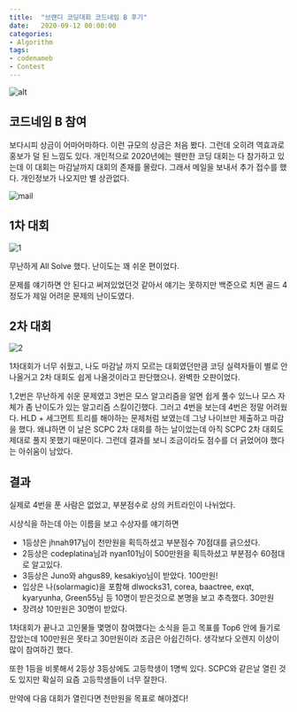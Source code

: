 ```yaml
---
title:  "브랜디 코딩대회 코드네임 B 후기"
date:   2020-09-12 00:00:00
categories:
- Algorithm
tags:
- codenameb
- Contest
---
```


![alt](https://statics.goorm.io/brandi/20200824-brandi-codenameb.jpg)

## 코드네임 B 참여

보다시피 상금이 어마어마하다. 이런 규모의 상금은 처음 봤다. 그런데 오히려 역효과로 홍보가 덜 된 느낌도 있다. 개인적으로 2020년에는 웬만한 코딩 대회는 다 참가하고 있는데 이 대회는 마감날까지 대회의 존재를 몰랐다. 그래서 메일을 보내서 추가 접수를 했다. 개인정보가 나오지만 별 상관없다.

![mail](https://i.imgur.com/fjgQLgk.png)

## 1차 대회

![1](https://i.imgur.com/OgWDfoN.png)

무난하게 All Solve 했다. 난이도는 꽤 쉬운 편이었다.

문제를 얘기하면 안 된다고 써져있었던것 같아서 얘기는 못하지만 백준으로 치면 골드 4정도가 제일 어려운 문제의 난이도였다.

## 2차 대회

![2](https://i.imgur.com/gysl6g5.png)

1차대회가 너무 쉬웠고, 나도 마감날 까지 모르는 대회였던만큼 코딩 실력자들이 별로 안나올거고 2차 대회도 쉽게 나올것이라고 판단했으나. 완벽한 오판이었다.

1,2번은 무난하게 쉬운 문제였고 3번은 모스 알고리즘을 알면 쉽게 풀수 있느나 모스 자체가 좀 난이도가 있는 알고리즘 스킬이긴했다. 그러고 4번을 보는데 4번은 정말 어려웠다. HLD + 세그먼트 트리를 해야하는 문제처럼 보였는데 그냥 나이브만 제출하고 마감을 했다. 왜냐하면 이 날은 SCPC 2차 대회를 하는 날이었는데 아직 SCPC 2차 대회도 제대로 풀지 못했기 때문이다. 그런데 결과를 보니 조금이라도 점수를 더 긁었어야 했다는 아쉬움이 남았다.

## 결과

실제로 4번을 푼 사람은 없었고, 부분점수로 상의 커트라인이 나뉘었다.

시상식을 하는데 아는 이름을 보고 수상자를 얘기하면

- 1등상은 jhnah917님이 천만원을 획득하셨고 부분점수 70점대를 긁으셨다.
- 2등상은 codeplatina님과 nyan101님이 500만원을 획득하셨고 부분점수 60점대로 알고있다.
- 3등상은 Juno와 ahgus89, kesakiyo님이 받았다. 100만원!
- 입상은 나(solarmagic)을 포함해 dlwocks31, corea, baactree, exqt, kyaryunha, Green55님 등 10명이 받은것으로 본명을 보고 추측했다. 30만원
- 장려상 10만원은 30명이 받았다.

1차대회가 끝나고 고인물들 몇명이 참여했다는 소식을 듣고 목표를 Top6 안에 들기로 잡았는데 100만원은 못타고 30만원이라 조금은 아쉽긴하다. 생각보다 오렌지 이상이 많이 참여하긴 했다.

또한 1등을 비롯해서 2등상 3등상에도 고등학생이 1명씩 있다. SCPC와 같은날 열린 것도 있지만 확실히 요즘 고등학생들이 너무 잘한다.

만약에 다음 대회가 열린다면 천만원을 목표로 해야겠다!
